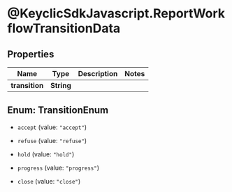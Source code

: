 # @KeyclicSdkJavascript.ReportWorkflowTransitionData

## Properties
Name | Type | Description | Notes
------------ | ------------- | ------------- | -------------
**transition** | **String** |  | 


<a name="TransitionEnum"></a>
## Enum: TransitionEnum


* `accept` (value: `"accept"`)

* `refuse` (value: `"refuse"`)

* `hold` (value: `"hold"`)

* `progress` (value: `"progress"`)

* `close` (value: `"close"`)




